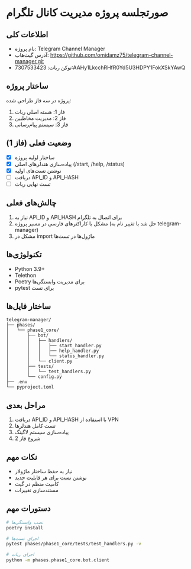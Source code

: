 # صورتجلسه پروژه مدیریت کانال تلگرام

## اطلاعات کلی
- نام پروژه: Telegram Channel Manager
- آدرس گیت‌هاب: https://github.com/omidamz75/telegram-channel-manager.git
- توکن ربات: 7307533423:AAHy1LkcchRHfR0Yd5U3HDPY1FokXSkYAwQ

## ساختار پروژه
پروژه در سه فاز طراحی شده:
1. فاز 1: هسته اصلی ربات
2. فاز 2: مدیریت مخاطبین
3. فاز 3: سیستم پیام‌رسانی

## وضعیت فعلی (فاز 1)
- [x] ساختار اولیه پروژه
- [x] پیاده‌سازی هندلرهای اصلی (/start, /help, /status)
- [x] نوشتن تست‌های اولیه
- [ ] دریافت API_ID و API_HASH
- [ ] تست نهایی ربات

## چالش‌های فعلی
1. نیاز به API_ID و API_HASH برای اتصال به تلگرام
2. مشکل با کاراکترهای فارسی در مسیر پروژه (حل شد با تغییر نام به telegram-manager)
3. مشکل در import ماژول‌ها در تست‌ها

## تکنولوژی‌ها
- Python 3.9+
- Telethon
- Poetry برای مدیریت وابستگی‌ها
- pytest برای تست

## ساختار فایل‌ها
```
telegram-manager/
├── phases/
│   └── phase1_core/
│       ├── bot/
│       │   ├── handlers/
│       │   │   ├── start_handler.py
│       │   │   ├── help_handler.py
│       │   │   └── status_handler.py
│       │   └── client.py
│       ├── tests/
│       │   └── test_handlers.py
│       └── config.py
├── .env
└── pyproject.toml
```

## مراحل بعدی
1. دریافت API_ID و API_HASH با استفاده از VPN
2. تست کامل هندلرها
3. پیاده‌سازی سیستم لاگینگ
4. شروع فاز 2

## نکات مهم
- نیاز به حفظ ساختار ماژولار
- نوشتن تست برای هر قابلیت جدید
- کامیت منظم در گیت
- مستندسازی تغییرات

## دستورات مهم
```bash
# نصب وابستگی‌ها
poetry install

# اجرای تست‌ها
pytest phases/phase1_core/tests/test_handlers.py -v

# اجرای ربات
python -m phases.phase1_core.bot.client
```
